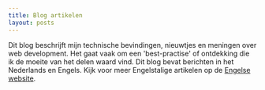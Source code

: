 ```yaml
---
title: Blog artikelen
layout: posts
---
```


Dit blog beschrijft mijn technische bevindingen, nieuwtjes en meningen over web development. Het gaat vaak om een 'best-practise' of ontdekking die ik de moeite van het delen waard vind. Dit blog bevat berichten in het Nederlands en Engels. Kijk voor meer Engelstalige artikelen op de [Engelse website](/blog/).